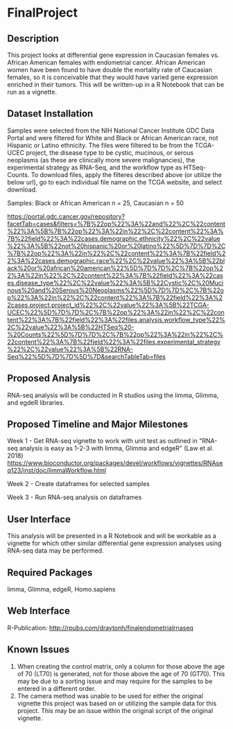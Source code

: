 # FinalProject

## Description
This project looks at differential gene expression in Caucasian females vs. African American females with endometrial cancer. African American women have been found to have double the mortality rate of Caucasian females, so it is conceivable that they would have varied gene expression enriched in their tumors. 
This will be written-up in a R Notebook that can be run as a vignette. 

## Dataset Installation 
Samples were selected from the NIH National Cancer Institute GDC Data Portal and were filtered for White and Black or African American race, not Hispanic or Latino ethnicity. The files were filtered to be from the TCGA-UCEC project, the disease type to be cystic, mucinous, or serous neoplasms (as these are clinically more severe malignancies), the experimental strategy as RNA-Seq, and the workflow type as HTSeq-Counts.
To download files, apply the filteres described above (or utilize the below url), go to each individual file name on the TCGA website, and select download. 

Samples: Black or African American n = 25, Caucasian n = 50

https://portal.gdc.cancer.gov/repository?facetTab=cases&filters=%7B%22op%22%3A%22and%22%2C%22content%22%3A%5B%7B%22op%22%3A%22in%22%2C%22content%22%3A%7B%22field%22%3A%22cases.demographic.ethnicity%22%2C%22value%22%3A%5B%22not%20hispanic%20or%20latino%22%5D%7D%7D%2C%7B%22op%22%3A%22in%22%2C%22content%22%3A%7B%22field%22%3A%22cases.demographic.race%22%2C%22value%22%3A%5B%22black%20or%20african%20american%22%5D%7D%7D%2C%7B%22op%22%3A%22in%22%2C%22content%22%3A%7B%22field%22%3A%22cases.disease_type%22%2C%22value%22%3A%5B%22Cystic%2C%20Mucinous%20and%20Serous%20Neoplasms%22%5D%7D%7D%2C%7B%22op%22%3A%22in%22%2C%22content%22%3A%7B%22field%22%3A%22cases.project.project_id%22%2C%22value%22%3A%5B%22TCGA-UCEC%22%5D%7D%7D%2C%7B%22op%22%3A%22in%22%2C%22content%22%3A%7B%22field%22%3A%22files.analysis.workflow_type%22%2C%22value%22%3A%5B%22HTSeq%20-%20Counts%22%5D%7D%7D%2C%7B%22op%22%3A%22in%22%2C%22content%22%3A%7B%22field%22%3A%22files.experimental_strategy%22%2C%22value%22%3A%5B%22RNA-Seq%22%5D%7D%7D%5D%7D&searchTableTab=files

## Proposed Analysis
RNA-seq analysis will be conducted in R studios using the limma, Glimma, and egdeR libraries. 

## Proposed Timeline and Major Milestones
Week 1 - Get RNA-seq vignette to work with unit test as outlined in "RNA-seq analysis is easy as 1-2-3 with limma, Glimma and edgeR" (Law et al. 2018)
https://www.bioconductor.org/packages/devel/workflows/vignettes/RNAseq123/inst/doc/limmaWorkflow.html

Week 2 - Create dataframes for selected samples

Week 3 - Run RNA-seq analysis on dataframes

## User Interface
This analysis will be presented in a R Notebook and will be workable as a vignette for which other similar differential gene expression analyses using RNA-seq data may be performed.

## Required Packages
limma, Glimma, edgeR, Homo.sapiens

## Web Interface
R-Publication: http://rpubs.com/draytonh/finalendometrialrnaseq

## Known Issues
1) When creating the control matrix, only a column for those above the age of 70 (LT70) is generated, not for those above the age of 70 (GT70). This may be due to a sorting issue and may require for the samples to be entered in a different order.
2) The camera method was unable to be used for either the original vignette this project was based on or utilizing the sample data for this project. This may be an issue within the original script of the original vignette. 


